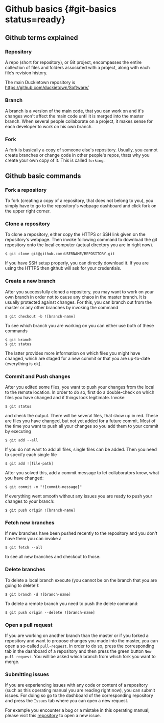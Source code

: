 # Github basics {#git-basics status=ready}

## Github terms explained

### Repository

A repo (short for repository), or Git project, encompasses the entire collection of files and folders associated with a project, along with each file’s revision history.

The main Duckietown repository is https://github.com/duckietown/Software/

### Branch

A branch is a version of the main code, that you can work on and it's changes won't affect the main code until it is merged into the master branch. When several people collaborate on a project, it makes sense for each developer to work on his own branch.

### Fork

A fork is basically a copy of someone else's repository. Usually, you cannot create branches or change code in other people's repos, thats why you create your own copy of it. This is called `forking`.

## Github basic commands

### Fork a repository

To fork (creating a copy of a repository, that does not belong to you), you simply have to go to the repository's webpage dashboard and click fork on the upper right corner.

### Clone a repository

To clone a repository, either copy the HTTPS or SSH link given on the repository's webpage. Then invoke following command to download the git repository onto the local computer (actual directory you are in right now).

    $ git clone git@github.com:USERNAME/REPOSITORY.git
    
If you have SSH setup properly, you can directly download it. If you are using the HTTPS then github will ask for your credentials.

### Create a new branch

After you successfully cloned a repository, you may want to work on your own branch in order not to cause any chaos in the master branch. It is usually protected against changes. For this, you can branch out from the master or any other branches by invoking the command

    $ git checkout -b ![branch-name]
    
To see which branch you are working on you can either use both of these commands

    $ git branch
    $ git status
    
The latter provides more information on which files you might have changed, which are staged for a new commit or that you are up-to-date (everything is ok).

### Commit and Push changes

After you edited some files, you want to push your changes from the local to the remote location. In order to do so, first do a double-check on which files you have changed and if things look legitimate. Invoke

    $ git status
    
and check the output. There will be several files, that show up in red. These are files you have changed, but not yet added for a future commit. Most of the time you want to push all your changes so you add them to your commit by executing

    $ git add --all
    
If you do not want to add all files, single files can be added. Then you need to specify each single file

    $ git add ![file-path]
    
After you solved this, add a commit message to let collaborators know, what you have changed:

    $ git commit -m "![commit-message]"
    
If everything went smooth without any issues you are ready to push your changes to your branch:

    $ git push origin ![branch-name]

### Fetch new branches

If new branches have been pushed recently to the repository and you don't have them you can invoke a

    $ git fetch --all
    
to see all new branches and checkout to those.

### Delete branches

To delete a local branch execute (you cannot be on the branch that you are going to delete!):

    $ git branch -d ![branch-name]

To delete a remote branch you need to push the delete command:

    $ git push origin --delete ![branch-name]
    
### Open a pull request

If you are working on another branch than the master or if you forked a repository and want to propose changes you made into the master, you can open a so-called `pull-request`. In order to do so, press the corresponding tab in the dashboard of a repository and then press the green button `New pull request`. You will be asked which branch from which fork you want to merge.
    
### Submitting issues

If you are experiencing issues with any code or content of a repository (such as this operating manual you are reading right now), you can submit issues. For doing so go to the dashboard of the corresponding repository and press the `Issues` tab where you can open a new request. 

For example you encounter a bug or a mistake in this operating manual, please visit this [repository](https://github.com/duckietown/docs-opmanual_duckiebot/issues) to open a new issue.
